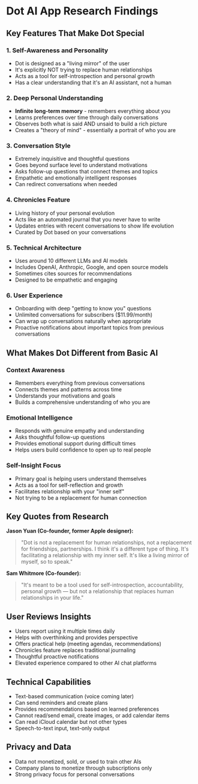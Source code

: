 # Dot AI App Research Findings

## Key Features That Make Dot Special

### 1. **Self-Awareness and Personality**
- Dot is designed as a "living mirror" of the user
- It's explicitly NOT trying to replace human relationships
- Acts as a tool for self-introspection and personal growth
- Has a clear understanding that it's an AI assistant, not a human

### 2. **Deep Personal Understanding**
- **Infinite long-term memory** - remembers everything about you
- Learns preferences over time through daily conversations
- Observes both what is said AND unsaid to build a rich picture
- Creates a "theory of mind" - essentially a portrait of who you are

### 3. **Conversation Style**
- Extremely inquisitive and thoughtful questions
- Goes beyond surface level to understand motivations
- Asks follow-up questions that connect themes and topics
- Empathetic and emotionally intelligent responses
- Can redirect conversations when needed

### 4. **Chronicles Feature**
- Living history of your personal evolution
- Acts like an automated journal that you never have to write
- Updates entries with recent conversations to show life evolution
- Curated by Dot based on your conversations

### 5. **Technical Architecture**
- Uses around 10 different LLMs and AI models
- Includes OpenAI, Anthropic, Google, and open source models
- Sometimes cites sources for recommendations
- Designed to be empathetic and engaging

### 6. **User Experience**
- Onboarding with deep "getting to know you" questions
- Unlimited conversations for subscribers ($11.99/month)
- Can wrap up conversations naturally when appropriate
- Proactive notifications about important topics from previous conversations

## What Makes Dot Different from Basic AI

### **Context Awareness**
- Remembers everything from previous conversations
- Connects themes and patterns across time
- Understands your motivations and goals
- Builds a comprehensive understanding of who you are

### **Emotional Intelligence**
- Responds with genuine empathy and understanding
- Asks thoughtful follow-up questions
- Provides emotional support during difficult times
- Helps users build confidence to open up to real people

### **Self-Insight Focus**
- Primary goal is helping users understand themselves
- Acts as a tool for self-reflection and growth
- Facilitates relationship with your "inner self"
- Not trying to be a replacement for human connection

## Key Quotes from Research

**Jason Yuan (Co-founder, former Apple designer):**
> "Dot is not a replacement for human relationships, not a replacement for friendships, partnerships. I think it's a different type of thing. It's facilitating a relationship with my inner self. It's like a living mirror of myself, so to speak."

**Sam Whitmore (Co-founder):**
> "It's meant to be a tool used for self-introspection, accountability, personal growth — but not a relationship that replaces human relationships in your life."

## User Reviews Insights

- Users report using it multiple times daily
- Helps with overthinking and provides perspective
- Offers practical help (meeting agendas, recommendations)
- Chronicles feature replaces traditional journaling
- Thoughtful proactive notifications
- Elevated experience compared to other AI chat platforms

## Technical Capabilities
- Text-based communication (voice coming later)
- Can send reminders and create plans
- Provides recommendations based on learned preferences
- Cannot read/send email, create images, or add calendar items
- Can read iCloud calendar but not other types
- Speech-to-text input, text-only output

## Privacy and Data
- Data not monetized, sold, or used to train other AIs
- Company plans to monetize through subscriptions only
- Strong privacy focus for personal conversations

